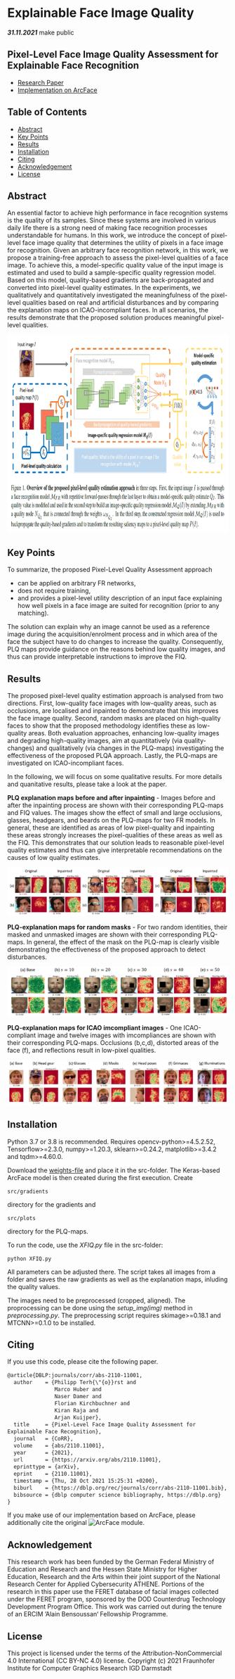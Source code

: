 # Explainable Face Image Quality

***31.11.2021*** make public


## Pixel-Level Face Image Quality Assessment for Explainable Face Recognition

* [Research Paper](https://arxiv.org/abs/2110.11001) 
* [Implementation on ArcFace](face_image_quality.py)



## Table of Contents 

- [Abstract](#abstract)
- [Key Points](#key-points)
- [Results](#results)
- [Installation](#installation)
- [Citing](#citing)
- [Acknowledgement](#acknowledgement)
- [License](#license)

## Abstract

An essential factor to achieve high performance in face recognition systems is the quality of its samples. Since these systems are involved in various daily life there is a strong need of making face recognition processes understandable for humans. In this work, we introduce the concept of pixel-level face image quality that determines the utility of pixels in a face image for recognition. Given an arbitrary face recognition network, in this work, we propose a training-free approach to assess the pixel-level qualities of a face image. To achieve this, a model-specific quality value of the input image is estimated and used to build a sample-specific quality regression model. Based on this model, quality-based gradients are back-propagated and converted into pixel-level quality estimates. In the experiments, we qualitatively and quantitatively investigated the meaningfulness of the pixel-level qualities based on real and artificial disturbances and by comparing the explanation maps on ICAO-incompliant faces. In all scenarios, the results demonstrate that the proposed solution produces meaningful pixel-level qualities. 

<img src="Overview.png" height="450">

## Key Points

To summarize, the proposed Pixel-Level Quality Assessment approach 
- can be applied on arbitrary FR networks,
- does not require training, 
-  and provides a pixel-level utility description of an input face explaining how well pixels in a face image are suited for recognition (prior to any matching).

The solution can explain why an image cannot be used as a reference image during the acquisition/enrolment process and in which area of the face the subject have to do changes to increase the quality. Consequently, PLQ maps provide guidance on the reasons behind low quality images, and thus can provide interpretable instructions to improve the FIQ.


## Results

The proposed pixel-level quality estimation approach is analysed from two directions. First, low-quality face images with low-quality areas, such as occlusions, are localised and inpainted to demonstrate that this improves the face image quality. Second, random masks are placed on high-quality faces to show that the proposed methodology identifies these as low-quality areas. Both evaluation approaches, enhancing low-quality images and degrading high-quality images,
aim at quantitatively (via quality-changes) and qualitatively (via changes in the PLQ-maps) investigating the effectiveness of the proposed PLQA approach. Lastly, the
PLQ-maps are investigated on ICAO-incompliant faces.

In the following, we will focus on some qualitative results. For more details and quanitative results, please take a look at the paper.


**PLQ explanation maps before and after inpainting** - Images before and after the inpainting process are shown with their
corresponding PLQ-maps and FIQ values. The images show the effect of small and large occlusions, glasses, headgears, and beards on the
PLQ-maps for two FR models. In general, these are identified as areas of low pixel-quality and inpainting these areas strongly increases
the pixel-qualities of these areas as well as the FIQ. This demonstrates that our solution leads to reasonable pixel-level quality estimates
and thus can give interpretable recommendations on the causes of low quality estimates.

<img src="Results ArcFace Inpainting.png"  > 

**PLQ-explanation maps for random masks** - For two random identities, their masked and unmasked images are shown with
their corresponding PLQ-maps. In general, the effect of the mask on the PLQ-map is clearly visible demonstrating the effectiveness of the
proposed approach to detect disturbances.

<img src="Results ArcFace Masking.png"  > 

**PLQ-explanation maps for ICAO imcompliant images** - One ICAO-compliant image and twelve images with imcompliances
are shown with their corresponding PLQ-maps. Occlusions (b,c,d), distorted areas of the face (f), and reflections result in low-pixel
qualities.

<img src="Results ArcFace ICAO.png"  > 


## Installation
Python 3.7 or 3.8 is recommended. Requires opencv-python>=4.5.2.52, Tensorflow>=2.3.0, numpy>=1.20.3, sklearn>=0.24.2, matplotlib>=3.4.2 and tqdm>=4.60.0.

Download the [weights-file](https://drive.google.com/file/d/1pOB0MUg6hkyVF6VNzjTbJ_k3X1_hXyG4/view?usp=sharing) and place it in the src-folder. 
The Keras-based ArcFace model is then created during the first execution. Create 
```
src/gradients 
```
directory for the gradients and 

```
src/plots 
```
directory for the PLQ-maps.

To run the code, use the *XFIQ.py* file in the src-folder: 

```
python XFIQ.py
```

All parameters can be adjusted there. The script takes all images from a folder and saves the raw gradients as well 
as the explanation maps, inluding the quality values. 

The images need to be preprocessed (cropped, aligned). The proprocessing can be done using the 
*setup_img(img)* method in *preprocessing.py*. The preprocessing script requires skimage>=0.18.1 and MTCNN>=0.1.0
to be installed. 






## Citing

If you use this code, please cite the following paper.


```
@article{DBLP:journals/corr/abs-2110-11001,
  author    = {Philipp Terh{\"{o}}rst and
               Marco Huber and
               Naser Damer and
               Florian Kirchbuchner and
               Kiran Raja and
               Arjan Kuijper},
  title     = {Pixel-Level Face Image Quality Assessment for Explainable Face Recognition},
  journal   = {CoRR},
  volume    = {abs/2110.11001},
  year      = {2021},
  url       = {https://arxiv.org/abs/2110.11001},
  eprinttype = {arXiv},
  eprint    = {2110.11001},
  timestamp = {Thu, 28 Oct 2021 15:25:31 +0200},
  biburl    = {https://dblp.org/rec/journals/corr/abs-2110-11001.bib},
  bibsource = {dblp computer science bibliography, https://dblp.org}
}
```

If you make use of our implementation based on ArcFace, please additionally cite the original ![ArcFace module](https://github.com/deepinsight/insightface).

## Acknowledgement

This research work has been funded by the German Federal Ministry of Education and Research and the Hessen State Ministry for Higher Education, Research and the Arts within their joint support of the National Research Center for Applied Cybersecurity ATHENE.
Portions of the research in this paper use the FERET database of facial images collected under the FERET program, sponsored by the DOD Counterdrug Technology Development Program Office.
This work was carried out during the tenure of an ERCIM ’Alain Bensoussan‘ Fellowship Programme.

## License 

This project is licensed under the terms of the Attribution-NonCommercial 4.0 International (CC BY-NC 4.0) license.
Copyright (c) 2021 Fraunhofer Institute for Computer Graphics Research IGD Darmstadt

